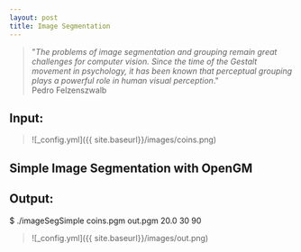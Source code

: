 ```yaml
---
layout: post
title: Image Segmentation
---
```


> "*The problems of image segmentation and grouping remain great challenges for computer vision. Since the time of the Gestalt movement in psychology, it has been known that perceptual grouping plays a powerful role in human visual perception*."  
                                       Pedro Felzenszwalb
## Input:

>![_config.yml]({{ site.baseurl}}/images/coins.png)


## Simple Image Segmentation with OpenGM

<code data-gist-id="7bf023ec33056d804e09"></code>

## Output:

$ ./imageSegSimple coins.pgm out.pgm 20.0 30 90

>![_config.yml]({{ site.baseurl}}/images/out.png)
